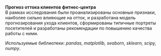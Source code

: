 **Прогноз оттока клиентов фитнес-центра**   
В рамках исследования были проанализированы основные признаки, наиболее сильно влияющие на отток, и разработана модель прогнозирования ухода клиентов, сформированы типичные портреты посетителей и разработаны рекомендации по повышению качества работы с ними.

Используемые библиотеки: *pandas, matplotlib, seaborn, sklearn, scipy, numpy*.  
